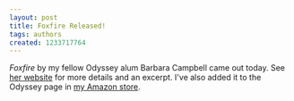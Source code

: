 ```yaml
---
layout: post
title: Foxfire Released!
tags: authors
created: 1233717764
---
```

*Foxfire* by my fellow Odyssey alum Barbara Campbell came out today.  See [her website](http://www.barbara-campbell.com/novels.htm) for more details and an excerpt.  I've also added it to the Odyssey page in [my Amazon store](http://astore.amazon.com/mcdema-20?%5Fencoding=UTF8&node=4).
